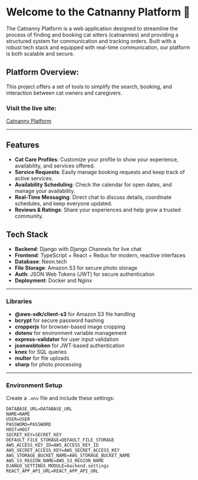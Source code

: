 # Welcome to the Catnanny Platform 🐾

The Catnanny Platform is a web application designed to streamline the process of finding and booking cat sitters (catnannies) and providing a structured system for communication and tracking orders. Built with a robust tech stack and equipped with real-time communication, our platform is both scalable and secure.

## Platform Overview:
This project offers a set of tools to simplify the search, booking, and interaction between cat owners and caregivers.

### Visit the live site:
[Catnanny Platform](https://catnanny-1.onrender.com/)

---

## Features

- **Cat Care Profiles**: Customize your profile to show your experience, availability, and services offered.
- **Service Requests**: Easily manage booking requests and keep track of active services.
- **Availability Scheduling**: Check the calendar for open dates, and manage your availability.
- **Real-Time Messaging**: Direct chat to discuss details, coordinate schedules, and keep everyone updated.
- **Reviews & Ratings**: Share your experiences and help grow a trusted community.

## Tech Stack

- **Backend**: Django with Django Channels for live chat
- **Frontend**: TypeScript + React + Redux for modern, reactive interfaces
- **Database**: Neon.tech
- **File Storage**: Amazon S3 for secure photo storage
- **Auth**: JSON Web Tokens (JWT) for secure authentication
- **Deployment**: Docker and Nginx

---

### Libraries

- **@aws-sdk/client-s3** for Amazon S3 file handling
- **bcrypt** for secure password hashing
- **cropperjs** for browser-based image cropping
- **dotenv** for environment variable management
- **express-validator** for user input validation
- **jsonwebtoken** for JWT-based authentication
- **knex** for SQL queries
- **multer** for file uploads
- **sharp** for photo processing

---

### Environment Setup

Create a `.env` file and include these settings:

```dotenv
DATABASE_URL=DATABASE_URL
NAME=NAME
USER=USER
PASSWORD=PASSWORD
HOST=HOST
SECRET_KEY=SECRET_KEY
DEFAULT_FILE_STORAGE=DEFAULT_FILE_STORAGE
AWS_ACCESS_KEY_ID=AWS_ACCESS_KEY_ID
AWS_SECRET_ACCESS_KEY=AWS_SECRET_ACCESS_KEY
AWS_STORAGE_BUCKET_NAME=AWS_STORAGE_BUCKET_NAME
AWS_S3_REGION_NAME=AWS_S3_REGION_NAME
DJANGO_SETTINGS_MODULE=backend.settings
REACT_APP_API_URL=REACT_APP_API_URL

